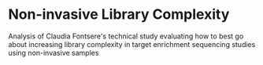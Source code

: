 # Non-invasive Library Complexity

Analysis of Claudia Fontsere's technical study evaluating how to best go about increasing library complexity in target enrichment sequencing studies using non-invasive samples
